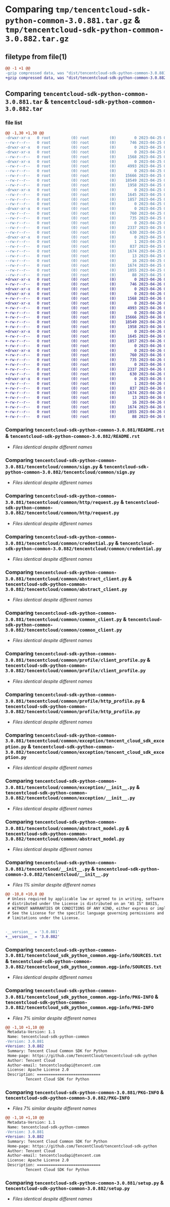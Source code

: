 # Comparing `tmp/tencentcloud-sdk-python-common-3.0.881.tar.gz` & `tmp/tencentcloud-sdk-python-common-3.0.882.tar.gz`

## filetype from file(1)

```diff
@@ -1 +1 @@
-gzip compressed data, was "dist/tencentcloud-sdk-python-common-3.0.881.tar", last modified: Tue Apr 25 00:34:04 2023, max compression
+gzip compressed data, was "dist/tencentcloud-sdk-python-common-3.0.882.tar", last modified: Wed Apr 26 03:08:54 2023, max compression
```

## Comparing `tencentcloud-sdk-python-common-3.0.881.tar` & `tencentcloud-sdk-python-common-3.0.882.tar`

### file list

```diff
@@ -1,30 +1,30 @@
-drwxr-xr-x   0 root         (0) root         (0)        0 2023-04-25 00:34:04.000000 tencentcloud-sdk-python-common-3.0.881/
--rw-r--r--   0 root         (0) root         (0)      746 2023-04-25 00:34:04.000000 tencentcloud-sdk-python-common-3.0.881/README.rst
-drwxr-xr-x   0 root         (0) root         (0)        0 2023-04-25 00:34:04.000000 tencentcloud-sdk-python-common-3.0.881/tencentcloud/
-drwxr-xr-x   0 root         (0) root         (0)        0 2023-04-25 00:34:04.000000 tencentcloud-sdk-python-common-3.0.881/tencentcloud/common/
--rw-r--r--   0 root         (0) root         (0)     1568 2023-04-25 00:34:04.000000 tencentcloud-sdk-python-common-3.0.881/tencentcloud/common/sign.py
-drwxr-xr-x   0 root         (0) root         (0)        0 2023-04-25 00:34:04.000000 tencentcloud-sdk-python-common-3.0.881/tencentcloud/common/http/
--rw-r--r--   0 root         (0) root         (0)     4993 2023-04-25 00:34:04.000000 tencentcloud-sdk-python-common-3.0.881/tencentcloud/common/http/request.py
--rw-r--r--   0 root         (0) root         (0)        0 2023-04-25 00:34:04.000000 tencentcloud-sdk-python-common-3.0.881/tencentcloud/common/http/__init__.py
--rw-r--r--   0 root         (0) root         (0)    15666 2023-04-25 00:34:04.000000 tencentcloud-sdk-python-common-3.0.881/tencentcloud/common/credential.py
--rw-r--r--   0 root         (0) root         (0)    18549 2023-04-25 00:34:04.000000 tencentcloud-sdk-python-common-3.0.881/tencentcloud/common/abstract_client.py
--rw-r--r--   0 root         (0) root         (0)     1958 2023-04-25 00:34:04.000000 tencentcloud-sdk-python-common-3.0.881/tencentcloud/common/common_client.py
-drwxr-xr-x   0 root         (0) root         (0)        0 2023-04-25 00:34:04.000000 tencentcloud-sdk-python-common-3.0.881/tencentcloud/common/profile/
--rw-r--r--   0 root         (0) root         (0)     1645 2023-04-25 00:34:04.000000 tencentcloud-sdk-python-common-3.0.881/tencentcloud/common/profile/client_profile.py
--rw-r--r--   0 root         (0) root         (0)     1857 2023-04-25 00:34:04.000000 tencentcloud-sdk-python-common-3.0.881/tencentcloud/common/profile/http_profile.py
--rw-r--r--   0 root         (0) root         (0)        0 2023-04-25 00:34:04.000000 tencentcloud-sdk-python-common-3.0.881/tencentcloud/common/profile/__init__.py
-drwxr-xr-x   0 root         (0) root         (0)        0 2023-04-25 00:34:04.000000 tencentcloud-sdk-python-common-3.0.881/tencentcloud/common/exception/
--rw-r--r--   0 root         (0) root         (0)      760 2023-04-25 00:34:04.000000 tencentcloud-sdk-python-common-3.0.881/tencentcloud/common/exception/tencent_cloud_sdk_exception.py
--rw-r--r--   0 root         (0) root         (0)      735 2023-04-25 00:34:04.000000 tencentcloud-sdk-python-common-3.0.881/tencentcloud/common/exception/__init__.py
--rw-r--r--   0 root         (0) root         (0)        0 2023-04-25 00:34:04.000000 tencentcloud-sdk-python-common-3.0.881/tencentcloud/common/__init__.py
--rw-r--r--   0 root         (0) root         (0)     2337 2023-04-25 00:34:04.000000 tencentcloud-sdk-python-common-3.0.881/tencentcloud/common/abstract_model.py
--rw-r--r--   0 root         (0) root         (0)      630 2023-04-25 00:34:04.000000 tencentcloud-sdk-python-common-3.0.881/tencentcloud/__init__.py
-drwxr-xr-x   0 root         (0) root         (0)        0 2023-04-25 00:34:04.000000 tencentcloud-sdk-python-common-3.0.881/tencentcloud_sdk_python_common.egg-info/
--rw-r--r--   0 root         (0) root         (0)        1 2023-04-25 00:34:04.000000 tencentcloud-sdk-python-common-3.0.881/tencentcloud_sdk_python_common.egg-info/dependency_links.txt
--rw-r--r--   0 root         (0) root         (0)      837 2023-04-25 00:34:04.000000 tencentcloud-sdk-python-common-3.0.881/tencentcloud_sdk_python_common.egg-info/SOURCES.txt
--rw-r--r--   0 root         (0) root         (0)     1674 2023-04-25 00:34:04.000000 tencentcloud-sdk-python-common-3.0.881/tencentcloud_sdk_python_common.egg-info/PKG-INFO
--rw-r--r--   0 root         (0) root         (0)       13 2023-04-25 00:34:04.000000 tencentcloud-sdk-python-common-3.0.881/tencentcloud_sdk_python_common.egg-info/top_level.txt
--rw-r--r--   0 root         (0) root         (0)       16 2023-04-25 00:34:04.000000 tencentcloud-sdk-python-common-3.0.881/tencentcloud_sdk_python_common.egg-info/requires.txt
--rw-r--r--   0 root         (0) root         (0)     1674 2023-04-25 00:34:04.000000 tencentcloud-sdk-python-common-3.0.881/PKG-INFO
--rw-r--r--   0 root         (0) root         (0)     1055 2023-04-25 00:34:04.000000 tencentcloud-sdk-python-common-3.0.881/setup.py
--rw-r--r--   0 root         (0) root         (0)       88 2023-04-25 00:34:04.000000 tencentcloud-sdk-python-common-3.0.881/setup.cfg
+drwxr-xr-x   0 root         (0) root         (0)        0 2023-04-26 03:08:54.000000 tencentcloud-sdk-python-common-3.0.882/
+-rw-r--r--   0 root         (0) root         (0)      746 2023-04-26 03:08:54.000000 tencentcloud-sdk-python-common-3.0.882/README.rst
+drwxr-xr-x   0 root         (0) root         (0)        0 2023-04-26 03:08:54.000000 tencentcloud-sdk-python-common-3.0.882/tencentcloud/
+drwxr-xr-x   0 root         (0) root         (0)        0 2023-04-26 03:08:54.000000 tencentcloud-sdk-python-common-3.0.882/tencentcloud/common/
+-rw-r--r--   0 root         (0) root         (0)     1568 2023-04-26 03:08:54.000000 tencentcloud-sdk-python-common-3.0.882/tencentcloud/common/sign.py
+drwxr-xr-x   0 root         (0) root         (0)        0 2023-04-26 03:08:54.000000 tencentcloud-sdk-python-common-3.0.882/tencentcloud/common/http/
+-rw-r--r--   0 root         (0) root         (0)     4993 2023-04-26 03:08:54.000000 tencentcloud-sdk-python-common-3.0.882/tencentcloud/common/http/request.py
+-rw-r--r--   0 root         (0) root         (0)        0 2023-04-26 03:08:54.000000 tencentcloud-sdk-python-common-3.0.882/tencentcloud/common/http/__init__.py
+-rw-r--r--   0 root         (0) root         (0)    15666 2023-04-26 03:08:54.000000 tencentcloud-sdk-python-common-3.0.882/tencentcloud/common/credential.py
+-rw-r--r--   0 root         (0) root         (0)    18549 2023-04-26 03:08:54.000000 tencentcloud-sdk-python-common-3.0.882/tencentcloud/common/abstract_client.py
+-rw-r--r--   0 root         (0) root         (0)     1958 2023-04-26 03:08:54.000000 tencentcloud-sdk-python-common-3.0.882/tencentcloud/common/common_client.py
+drwxr-xr-x   0 root         (0) root         (0)        0 2023-04-26 03:08:54.000000 tencentcloud-sdk-python-common-3.0.882/tencentcloud/common/profile/
+-rw-r--r--   0 root         (0) root         (0)     1645 2023-04-26 03:08:54.000000 tencentcloud-sdk-python-common-3.0.882/tencentcloud/common/profile/client_profile.py
+-rw-r--r--   0 root         (0) root         (0)     1857 2023-04-26 03:08:54.000000 tencentcloud-sdk-python-common-3.0.882/tencentcloud/common/profile/http_profile.py
+-rw-r--r--   0 root         (0) root         (0)        0 2023-04-26 03:08:54.000000 tencentcloud-sdk-python-common-3.0.882/tencentcloud/common/profile/__init__.py
+drwxr-xr-x   0 root         (0) root         (0)        0 2023-04-26 03:08:54.000000 tencentcloud-sdk-python-common-3.0.882/tencentcloud/common/exception/
+-rw-r--r--   0 root         (0) root         (0)      760 2023-04-26 03:08:54.000000 tencentcloud-sdk-python-common-3.0.882/tencentcloud/common/exception/tencent_cloud_sdk_exception.py
+-rw-r--r--   0 root         (0) root         (0)      735 2023-04-26 03:08:54.000000 tencentcloud-sdk-python-common-3.0.882/tencentcloud/common/exception/__init__.py
+-rw-r--r--   0 root         (0) root         (0)        0 2023-04-26 03:08:54.000000 tencentcloud-sdk-python-common-3.0.882/tencentcloud/common/__init__.py
+-rw-r--r--   0 root         (0) root         (0)     2337 2023-04-26 03:08:54.000000 tencentcloud-sdk-python-common-3.0.882/tencentcloud/common/abstract_model.py
+-rw-r--r--   0 root         (0) root         (0)      630 2023-04-26 03:08:54.000000 tencentcloud-sdk-python-common-3.0.882/tencentcloud/__init__.py
+drwxr-xr-x   0 root         (0) root         (0)        0 2023-04-26 03:08:54.000000 tencentcloud-sdk-python-common-3.0.882/tencentcloud_sdk_python_common.egg-info/
+-rw-r--r--   0 root         (0) root         (0)        1 2023-04-26 03:08:54.000000 tencentcloud-sdk-python-common-3.0.882/tencentcloud_sdk_python_common.egg-info/dependency_links.txt
+-rw-r--r--   0 root         (0) root         (0)      837 2023-04-26 03:08:54.000000 tencentcloud-sdk-python-common-3.0.882/tencentcloud_sdk_python_common.egg-info/SOURCES.txt
+-rw-r--r--   0 root         (0) root         (0)     1674 2023-04-26 03:08:54.000000 tencentcloud-sdk-python-common-3.0.882/tencentcloud_sdk_python_common.egg-info/PKG-INFO
+-rw-r--r--   0 root         (0) root         (0)       13 2023-04-26 03:08:54.000000 tencentcloud-sdk-python-common-3.0.882/tencentcloud_sdk_python_common.egg-info/top_level.txt
+-rw-r--r--   0 root         (0) root         (0)       16 2023-04-26 03:08:54.000000 tencentcloud-sdk-python-common-3.0.882/tencentcloud_sdk_python_common.egg-info/requires.txt
+-rw-r--r--   0 root         (0) root         (0)     1674 2023-04-26 03:08:54.000000 tencentcloud-sdk-python-common-3.0.882/PKG-INFO
+-rw-r--r--   0 root         (0) root         (0)     1055 2023-04-26 03:08:54.000000 tencentcloud-sdk-python-common-3.0.882/setup.py
+-rw-r--r--   0 root         (0) root         (0)       88 2023-04-26 03:08:54.000000 tencentcloud-sdk-python-common-3.0.882/setup.cfg
```

### Comparing `tencentcloud-sdk-python-common-3.0.881/README.rst` & `tencentcloud-sdk-python-common-3.0.882/README.rst`

 * *Files identical despite different names*

### Comparing `tencentcloud-sdk-python-common-3.0.881/tencentcloud/common/sign.py` & `tencentcloud-sdk-python-common-3.0.882/tencentcloud/common/sign.py`

 * *Files identical despite different names*

### Comparing `tencentcloud-sdk-python-common-3.0.881/tencentcloud/common/http/request.py` & `tencentcloud-sdk-python-common-3.0.882/tencentcloud/common/http/request.py`

 * *Files identical despite different names*

### Comparing `tencentcloud-sdk-python-common-3.0.881/tencentcloud/common/credential.py` & `tencentcloud-sdk-python-common-3.0.882/tencentcloud/common/credential.py`

 * *Files identical despite different names*

### Comparing `tencentcloud-sdk-python-common-3.0.881/tencentcloud/common/abstract_client.py` & `tencentcloud-sdk-python-common-3.0.882/tencentcloud/common/abstract_client.py`

 * *Files identical despite different names*

### Comparing `tencentcloud-sdk-python-common-3.0.881/tencentcloud/common/common_client.py` & `tencentcloud-sdk-python-common-3.0.882/tencentcloud/common/common_client.py`

 * *Files identical despite different names*

### Comparing `tencentcloud-sdk-python-common-3.0.881/tencentcloud/common/profile/client_profile.py` & `tencentcloud-sdk-python-common-3.0.882/tencentcloud/common/profile/client_profile.py`

 * *Files identical despite different names*

### Comparing `tencentcloud-sdk-python-common-3.0.881/tencentcloud/common/profile/http_profile.py` & `tencentcloud-sdk-python-common-3.0.882/tencentcloud/common/profile/http_profile.py`

 * *Files identical despite different names*

### Comparing `tencentcloud-sdk-python-common-3.0.881/tencentcloud/common/exception/tencent_cloud_sdk_exception.py` & `tencentcloud-sdk-python-common-3.0.882/tencentcloud/common/exception/tencent_cloud_sdk_exception.py`

 * *Files identical despite different names*

### Comparing `tencentcloud-sdk-python-common-3.0.881/tencentcloud/common/exception/__init__.py` & `tencentcloud-sdk-python-common-3.0.882/tencentcloud/common/exception/__init__.py`

 * *Files identical despite different names*

### Comparing `tencentcloud-sdk-python-common-3.0.881/tencentcloud/common/abstract_model.py` & `tencentcloud-sdk-python-common-3.0.882/tencentcloud/common/abstract_model.py`

 * *Files identical despite different names*

### Comparing `tencentcloud-sdk-python-common-3.0.881/tencentcloud/__init__.py` & `tencentcloud-sdk-python-common-3.0.882/tencentcloud/__init__.py`

 * *Files 1% similar despite different names*

```diff
@@ -10,8 +10,8 @@
 # Unless required by applicable law or agreed to in writing, software
 # distributed under the License is distributed on an "AS IS" BASIS,
 # WITHOUT WARRANTIES OR CONDITIONS OF ANY KIND, either express or implied.
 # See the License for the specific language governing permissions and
 # limitations under the License.
 
 
-__version__ = '3.0.881'
+__version__ = '3.0.882'
```

### Comparing `tencentcloud-sdk-python-common-3.0.881/tencentcloud_sdk_python_common.egg-info/SOURCES.txt` & `tencentcloud-sdk-python-common-3.0.882/tencentcloud_sdk_python_common.egg-info/SOURCES.txt`

 * *Files identical despite different names*

### Comparing `tencentcloud-sdk-python-common-3.0.881/tencentcloud_sdk_python_common.egg-info/PKG-INFO` & `tencentcloud-sdk-python-common-3.0.882/tencentcloud_sdk_python_common.egg-info/PKG-INFO`

 * *Files 7% similar despite different names*

```diff
@@ -1,10 +1,10 @@
 Metadata-Version: 1.1
 Name: tencentcloud-sdk-python-common
-Version: 3.0.881
+Version: 3.0.882
 Summary: Tencent Cloud Common SDK for Python
 Home-page: https://github.com/TencentCloud/tencentcloud-sdk-python
 Author: Tencent Cloud
 Author-email: tencentcloudapi@tencent.com
 License: Apache License 2.0
 Description: ============================
         Tencent Cloud SDK for Python
```

### Comparing `tencentcloud-sdk-python-common-3.0.881/PKG-INFO` & `tencentcloud-sdk-python-common-3.0.882/PKG-INFO`

 * *Files 7% similar despite different names*

```diff
@@ -1,10 +1,10 @@
 Metadata-Version: 1.1
 Name: tencentcloud-sdk-python-common
-Version: 3.0.881
+Version: 3.0.882
 Summary: Tencent Cloud Common SDK for Python
 Home-page: https://github.com/TencentCloud/tencentcloud-sdk-python
 Author: Tencent Cloud
 Author-email: tencentcloudapi@tencent.com
 License: Apache License 2.0
 Description: ============================
         Tencent Cloud SDK for Python
```

### Comparing `tencentcloud-sdk-python-common-3.0.881/setup.py` & `tencentcloud-sdk-python-common-3.0.882/setup.py`

 * *Files identical despite different names*

